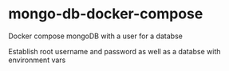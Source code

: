 # mongo-db-docker-compose
Docker compose mongoDB with a user for a databse

Establish root username and password as well as a databse with environment vars
